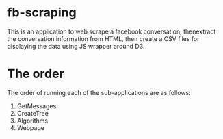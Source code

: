 # fb-scraping

This is an application to web scrape a facebook conversation, thenextract the conversation information from HTML, then create a CSV files for displaying the data using JS wrapper around D3.

# The order

The order of running each of the sub-applications are as follows:

1. GetMessages
2. CreateTree
3. Algorithms
4. Webpage